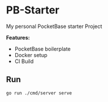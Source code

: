 # PB-Starter

My personal PocketBase starter Project

**Features:**

- PocketBase boilerplate
- Docker setup
- CI Build

## Run

```shell
go run ./cmd/server serve
```
